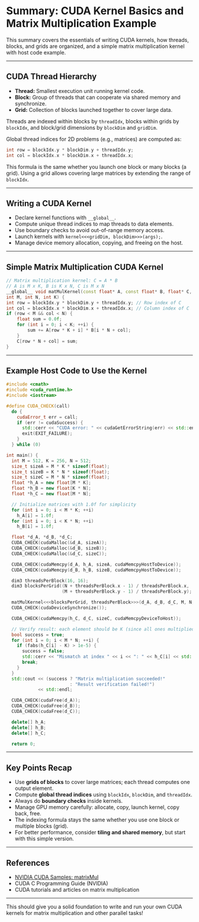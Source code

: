 # Summary: CUDA Kernel Basics and Matrix Multiplication Example

This summary covers the essentials of writing CUDA kernels, how threads, blocks, and grids are organized, and a simple matrix multiplication kernel with host code example.

---

## CUDA Thread Hierarchy

- **Thread:** Smallest execution unit running kernel code.
- **Block:** Group of threads that can cooperate via shared memory and synchronize.
- **Grid:** Collection of blocks launched together to cover large data.

Threads are indexed within blocks by `threadIdx`, blocks within grids by `blockIdx`, and block/grid dimensions by `blockDim` and `gridDim`.

Global thread indices for 2D problems (e.g., matrices) are computed as:

```cpp
int row = blockIdx.y * blockDim.y + threadIdx.y;
int col = blockIdx.x * blockDim.x + threadIdx.x;
```


This formula is the same whether you launch one block or many blocks (a grid). Using a grid allows covering large matrices by extending the range of `blockIdx`.

---

## Writing a CUDA Kernel

- Declare kernel functions with `__global__`.
- Compute unique thread indices to map threads to data elements.
- Use boundary checks to avoid out-of-range memory access.
- Launch kernels with `kernel<<<gridDim, blockDim>>>(args);`.
- Manage device memory allocation, copying, and freeing on the host.

---

## Simple Matrix Multiplication CUDA Kernel

```cpp
// Matrix multiplication kernel: C = A * B
// A is M x K, B is K x N, C is M x N
__global__ void matMulKernel(const float* A, const float* B, float* C,
int M, int N, int K) {
int row = blockIdx.y * blockDim.y + threadIdx.y; // Row index of C
int col = blockIdx.x * blockDim.x + threadIdx.x; // Column index of C
if (row < M && col < N) {
    float sum = 0.0f;
    for (int i = 0; i < K; ++i) {
        sum += A[row * K + i] * B[i * N + col];
    }
    C[row * N + col] = sum;
}

```


---

## Example Host Code to Use the Kernel

```cpp
#include <cmath>
#include <cuda_runtime.h>
#include <iostream>

#define CUDA_CHECK(call)                                                       \
  do {                                                                         \
    cudaError_t err = call;                                                    \
    if (err != cudaSuccess) {                                                  \
      std::cerr << "CUDA error: " << cudaGetErrorString(err) << std::endl;     \
      exit(EXIT_FAILURE);                                                      \
    }                                                                          \
  } while (0)

int main() {
  int M = 512, K = 256, N = 512;
  size_t sizeA = M * K * sizeof(float);
  size_t sizeB = K * N * sizeof(float);
  size_t sizeC = M * N * sizeof(float);
  float *h_A = new float[M * K];
  float *h_B = new float[K * N];
  float *h_C = new float[M * N];

  // Initialize matrices with 1.0f for simplicity
  for (int i = 0; i < M * K; ++i)
    h_A[i] = 1.0f;
  for (int i = 0; i < K * N; ++i)
    h_B[i] = 1.0f;

  float *d_A, *d_B, *d_C;
  CUDA_CHECK(cudaMalloc(&d_A, sizeA));
  CUDA_CHECK(cudaMalloc(&d_B, sizeB));
  CUDA_CHECK(cudaMalloc(&d_C, sizeC));

  CUDA_CHECK(cudaMemcpy(d_A, h_A, sizeA, cudaMemcpyHostToDevice));
  CUDA_CHECK(cudaMemcpy(d_B, h_B, sizeB, cudaMemcpyHostToDevice));

  dim3 threadsPerBlock(16, 16);
  dim3 blocksPerGrid((N + threadsPerBlock.x - 1) / threadsPerBlock.x,
                     (M + threadsPerBlock.y - 1) / threadsPerBlock.y);

  matMulKernel<<<blocksPerGrid, threadsPerBlock>>>(d_A, d_B, d_C, M, N, K);
  CUDA_CHECK(cudaDeviceSynchronize());

  CUDA_CHECK(cudaMemcpy(h_C, d_C, sizeC, cudaMemcpyDeviceToHost));

  // Verify result: each element should be K (since all ones multiplied)
  bool success = true;
  for (int i = 0; i < M * N; ++i) {
    if (fabs(h_C[i] - K) > 1e-5) {
      success = false;
      std::cerr << "Mismatch at index " << i << ": " << h_C[i] << std::endl;
      break;
    }
  }
  std::cout << (success ? "Matrix multiplication succeeded!"
                        : "Result verification failed!")
            << std::endl;

  CUDA_CHECK(cudaFree(d_A));
  CUDA_CHECK(cudaFree(d_B));
  CUDA_CHECK(cudaFree(d_C));

  delete[] h_A;
  delete[] h_B;
  delete[] h_C;

  return 0;
```


---

## Key Points Recap

- Use **grids of blocks** to cover large matrices; each thread computes one output element.
- Compute **global thread indices** using `blockIdx`, `blockDim`, and `threadIdx`.
- Always do **boundary checks** inside kernels.
- Manage GPU memory carefully: allocate, copy, launch kernel, copy back, free.
- The indexing formula stays the same whether you use one block or multiple blocks (grid).
- For better performance, consider **tiling and shared memory**, but start with this simple version.

---

## References

- [NVIDIA CUDA Samples: matrixMul](https://github.com/NVIDIA/cuda-samples/blob/master/Samples/0_Introduction/matrixMul/matrixMul.cu)
- CUDA C Programming Guide (NVIDIA)
- CUDA tutorials and articles on matrix multiplication

---

This should give you a solid foundation to write and run your own CUDA kernels for matrix multiplication and other parallel tasks!

